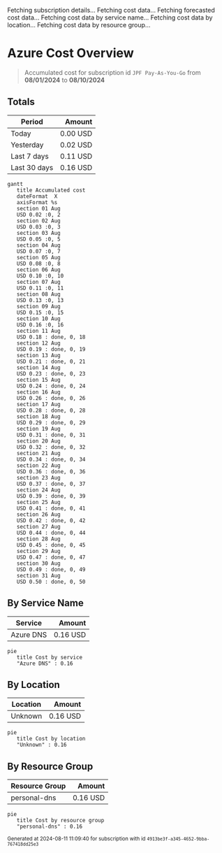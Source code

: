 Fetching subscription details...
Fetching cost data...
Fetching forecasted cost data...
Fetching cost data by service name...
Fetching cost data by location...
Fetching cost data by resource group...
# Azure Cost Overview

> Accumulated cost for subscription id `JPF Pay-As-You-Go` from **08/01/2024** to **08/10/2024**

## Totals

|Period|Amount|
|---|---:|
|Today|0.00 USD|
|Yesterday|0.02 USD|
|Last 7 days|0.11 USD|
|Last 30 days|0.16 USD|

```mermaid
gantt
   title Accumulated cost
   dateFormat  X
   axisFormat %s
   section 01 Aug
   USD 0.02 :0, 2
   section 02 Aug
   USD 0.03 :0, 3
   section 03 Aug
   USD 0.05 :0, 5
   section 04 Aug
   USD 0.07 :0, 7
   section 05 Aug
   USD 0.08 :0, 8
   section 06 Aug
   USD 0.10 :0, 10
   section 07 Aug
   USD 0.11 :0, 11
   section 08 Aug
   USD 0.13 :0, 13
   section 09 Aug
   USD 0.15 :0, 15
   section 10 Aug
   USD 0.16 :0, 16
   section 11 Aug
   USD 0.18 : done, 0, 18
   section 12 Aug
   USD 0.19 : done, 0, 19
   section 13 Aug
   USD 0.21 : done, 0, 21
   section 14 Aug
   USD 0.23 : done, 0, 23
   section 15 Aug
   USD 0.24 : done, 0, 24
   section 16 Aug
   USD 0.26 : done, 0, 26
   section 17 Aug
   USD 0.28 : done, 0, 28
   section 18 Aug
   USD 0.29 : done, 0, 29
   section 19 Aug
   USD 0.31 : done, 0, 31
   section 20 Aug
   USD 0.32 : done, 0, 32
   section 21 Aug
   USD 0.34 : done, 0, 34
   section 22 Aug
   USD 0.36 : done, 0, 36
   section 23 Aug
   USD 0.37 : done, 0, 37
   section 24 Aug
   USD 0.39 : done, 0, 39
   section 25 Aug
   USD 0.41 : done, 0, 41
   section 26 Aug
   USD 0.42 : done, 0, 42
   section 27 Aug
   USD 0.44 : done, 0, 44
   section 28 Aug
   USD 0.45 : done, 0, 45
   section 29 Aug
   USD 0.47 : done, 0, 47
   section 30 Aug
   USD 0.49 : done, 0, 49
   section 31 Aug
   USD 0.50 : done, 0, 50
```

## By Service Name

|Service|Amount|
|---|---:|
|Azure DNS|0.16 USD|

```mermaid
pie
   title Cost by service
   "Azure DNS" : 0.16
```

## By Location

|Location|Amount|
|---|---:|
|Unknown|0.16 USD|

```mermaid
pie
   title Cost by location
   "Unknown" : 0.16
```

## By Resource Group

|Resource Group|Amount|
|---|---:|
|personal-dns|0.16 USD|

```mermaid
pie
   title Cost by resource group
   "personal-dns" : 0.16
```

<sup>Generated at 2024-08-11 11:09:40 for subscription with id `4913be3f-a345-4652-9bba-767418dd25e3`</sup>
